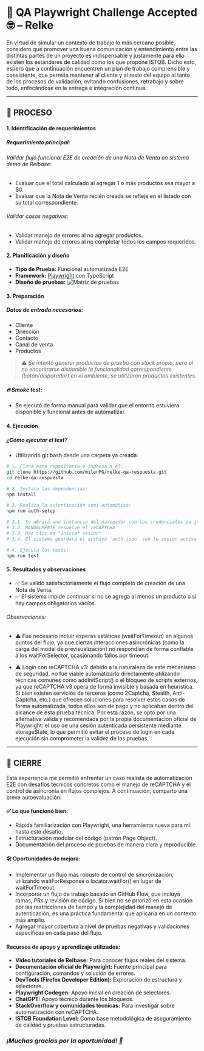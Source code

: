 # 🧪 QA Playwright Challenge Accepted 🤓 – Relke

En virtud de simular un contexto de trabajo lo más cercano posible, considero que promover una buena comunicación y entendimiento entre las distintas partes de un proyecto es indispensable y justamente para ello existen los estándares de calidad como los que propone ISTQB. 
Dicho esto, espero que a continuación encuentren un plan de trabajo comprensible y consistente, que permita mantener al cliente y al resto del equipo al tanto de los procesos de validación, evitando confusiones, retrabajo y sobre todo, enfocándose en la entrega e integración continua.

* * *

## 🧭 PROCESO

#### 1. Identificación de requerimientos
##### Requerimiento principal: 
###### Validar flujo funcional E2E de creación de una Nota de Venta en sistema demo de Relbase:
* Evaluar que el total calculado al agregar 1 o más productos sea mayor a $0.
* Evaluar que la Nota de Venta recién creada se refleje en el listado con su total correspondiente. 
###### Validar casos negativos:
* Validar manejo de errores al no agregar productos.
* Validar manejo de errores al no completar todos los campos requeridos.


#### 2. Planificación y diseño
* **Tipo de Prueba:** Funcional automatizada E2E
* **Framework:** [Playwright](https://playwright.dev/) con TypeScript
* **Diseño de pruebas:**
![Matriz de pruebas](./docs/matriz-pruebas.png)

#### 3. Preparación
##### Datos de entrada necesarios:
- Cliente
- Dirección
- Contacto
- Canal de venta
- Productos 

> ⚠️ *Se intentó generar productos de prueba con stock propio, pero al no encontrarse disponible la funcionalidad correspondiente (botón/disparador) en el ambiente, se utilizaron productos existentes.*

##### 🔥 Smoke test:
- Se ejecutó de forma manual para validar que el entorno estuviera disponible y funcional antes de automatizar.

#### 4. Ejecución
##### ¿Cómo ejecutar el test?
* Utilizando git bash desde una carpeta ya creada:
```bash
# 1. Clona este repositorio e ingresa a él: 
git clone https://github.com/milenPG/relke-qa-respuesta.git
cd relke-qa-respuesta

# 2. Instala las dependencias:
npm install

# 3. Realiza la autenticación semi-automática:
npm run auth-setup 

# 3.1. Se abrirá una instancia del navegador con las credenciales ya ingresadas
# 3.2. MANUALMENTE resuelve el reCAPTCHA
# 3.3. Haz clic en "Iniciar sesión"
# 3.4. El sistema guardará el archivo `auth.json` con tu sesión activa

# 4. Ejecuta los tests:
npm run test
```

#### 5. Resultados y observaciones
- ✅ Se validó satisfactoriamente el flujo completo de creación de una Nota de Venta.
- ✅ El sistema impide continuar si no se agrega al menos un producto o si hay campos obligatorios vacíos.
###### *Observaciones:*
- ⚠️ Fue necesario incluir esperas estáticas (waitForTimeout) en algunos puntos del flujo, ya que ciertas interacciones asincrónicas (como la carga del modal de previsualización) no respondían de forma confiable a los waitForSelector, ocasionando fallos por timeout.

- ⚠️ Login con reCAPTCHA v3: debido a la naturaleza de este mecanismo de seguridad, no fue viable automatizarlo directamente utilizando técnicas comunes como addInitScript() o el bloqueo de scripts externos, ya que reCAPTCHA v3 opera de forma invisible y basada en heurística.
Si bien existen servicios de terceros (como 2Captcha, Stealth, Anti-Captcha, etc.) que ofrecen soluciones para resolver estos casos de forma automatizada, todos ellos son de pago y no aplicaban dentro del alcance de esta prueba técnica.
Por esta razón, se optó por una alternativa válida y recomendada por la propia documentación oficial de Playwright: el uso de una sesión autenticada persistente mediante storageState, lo que permitió evitar el proceso de login en cada ejecución sin comprometer la validez de las pruebas.

* * *

## 🎯 CIERRE
Esta experiencia me permitió enfrentar un caso realista de automatización E2E con desafíos técnicos concretos como el manejo de reCAPTCHA y el control de asincronía en flujos complejos. A continuación, comparto una breve autoevaluación:

#### ✅ Lo que funcionó bien:
- Rápida familiarización con Playwright, una herramienta nueva para mí hasta este desafío.
- Estructuración modular del código (patrón Page Object).
- Documentación del proceso de pruebas de manera clara y reproducible.
#### 🛠️ Oportunidades de mejora:
* Implementar un flujo más robusto de control de sincronización, utilizando waitForResponse o locator.waitFor() en lugar de waitForTimeout.
* Incorporar un flujo de trabajo basado en GitHub Flow, que incluya ramas, PRs y revisión de código. Si bien no se priorizó en esta ocasión por las restricciones de tiempo y la complejidad del manejo de autenticación, es una práctica fundamental que aplicaría en un contexto más amplio.
* Agregar mayor cobertura a nivel de pruebas negativas y validaciones específicas en cada paso del flujo.

#### Recursos de apoyo y aprendizaje utilizados:
- **Video tutoriales de Relbase:** Para conocer flujos reales del sistema.
- **Documentación oficial de Playwright:** Fuente principal para configuración, comandos y solución de errores.
- **DevTools (Firefox Developer Edition):** Exploración de estructura y selectores.
- **Playwright Codegen:** Apoyo inicial en creación de selectores.
- **ChatGPT:** Apoyo técnico durante los bloqueos.
- **StackOverflow y comunidades técnicas:** Para investigar sobre automatización con reCAPTCHA.
- **ISTQB Foundation Level:** Como base metodológica de aseguramiento de calidad y pruebas estructuradas.

### *¡Muchas gracias por la oportunidad! 🚀*